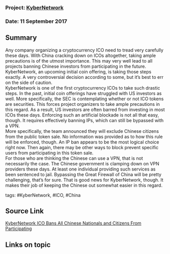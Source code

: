 ### Project: [KyberNetwork](../projects/kyber.md)
### Date: 11 September 2017
## Summary
Any company organizing a cryptocurrency ICO need to tread very carefully these days. With China cracking down on ICOs altogether, taking ample precautions is of the utmost importance. This may very well lead to all projects banning Chinese investors from participating in the future. KyberNetwork, an upcoming initial coin offering, is taking those steps exactly. A very controversial decision according to some, but it’s best to err on the side of caution.  
KyberNetwork is one of the first cryptocurrency ICOs to take such drastic steps. In the past, initial coin offerings have struggled with US investors as well. More specifically, the SEC is contemplating whether or not ICO tokens are securities. This forces project organizers to take ample precautions in this regard. As a result, US investors are often barred from investing in most ICOs these days. Enforcing such an artificial blockade is not all that easy, though. It requires effectively banning IPs, which can still be bypassed with a  VPN.  
More specifically, the team announced they will exclude Chinese citizens from the public token sale. No information was provided as to how this rule will be enforced, though. An IP ban appears to be the most logical choice right now. Then again, there may be other ways to block prevent specific users from participating in this token sale.  
For those who are thinking the Chinese can use a VPN, that is not necessarily the case. The Chinese government is clamping down on VPN providers these days. At least one individual providing such services as been sentenced to jail. Bypassing the Great Firewall of China will be pretty challenging, that’s for sure. That is good news for KyberNetwork, though. It makes their job of keeping the Chinese out somewhat easier in this regard.

tags: #KyberNetwork, #ICO, #China
## Source Link
[KyberNetwork ICO Bans All Chinese Nationals and Citizens From Participating](http://www.newsbtc.com/2017/09/11/kybernetwork-ico-bans-chinese-nationals-citizens-participating/)  
## Links on topic
[]()
[]()